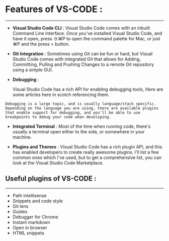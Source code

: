 # Features of VS-CODE : 
  ---

* __Visual Studio Code CLI__ : Visual Studio Code comes with an inbuilt Command Line Interface. Once you've installed Visual Studio Code, and have it open, press ⇧⌘P to open the command palette for Mac, or just ⌘P and the press > button.

* __Git Integration__ : Sometimes using Git can be fun or hard, but Visual Studio Code comes with integrated Git that allows for Adding, Committing, Pulling and Pushing Changes to a remote Git repository using a simple GUI.


* __Debugging__ : <p>Visual Studio Code has a rich API for enabling debugging tools, Here are some articles here in scotch referencing them.</p>

<pre><code>Debugging is a large topic, and is usually language/stack specific. Depending on the language you are using, there are available plugins that enable support for debugging, and you'll be able to use breakpoints to debug your code when developing.</code></pre>

* __Integrated Terminal__ : Most of the time when running code, there's usually a terminal open either to the side, or somewhere in your machine.

* __Plugins and Themes__ : Visual Studio Code has a rich plugin API, and this has enabled developers to create really awesome plugins. I'll list a few common ones which I've used, but to get a comprehensive list, you can look at the Visual Studio Code Marketplace.


## Useful plugins of VS-CODE :
---

* Path intellisense
* Snippets and code style
* Git lens
* Guides
* Debugger for Chrome
* Instant markdown
* Open in browser
* HTML snippets